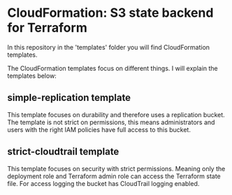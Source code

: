 # CloudFormation: S3 state backend for Terraform

In this repository in the 'templates' folder you will find CloudFormation templates.

The CloudFormation templates focus on different things. I will explain the templates below:

## simple-replication template

This template focuses on durability and therefore uses a replication bucket.
The template is not strict on permissions, this means administrators and users with the right IAM policies have full access to this bucket.

## strict-cloudtrail template

This template focuses on security with strict permissions. Meaning only the deployment role and Terraform admin role can access the Terraform state file.
For access logging the bucket has CloudTrail logging enabled. 

